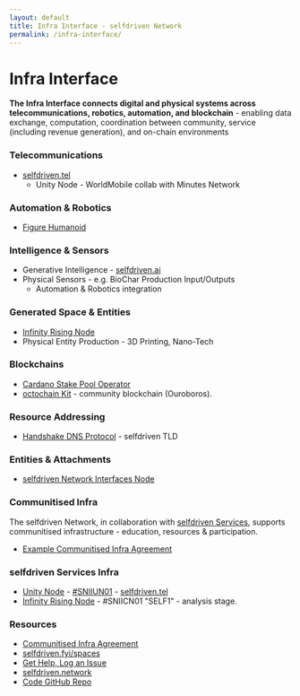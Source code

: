 ```yaml
---
layout: default
title: Infra Interface - selfdriven Network
permalink: /infra-interface/
---
```


# Infra Interface

**The Infra Interface connects digital and physical systems across telecommunications, robotics, automation, and blockchain** - enabling data exchange, computation, coordination between community, service (including revenue generation), and on-chain environments

### Telecommunications
   - [selfdriven.tel](https://selfdriven.tel)
      - Unity Node - WorldMobile collab with Minutes Network

### Automation & Robotics
   - [Figure Humanoid](https://youtube.com/@figureai)

### Intelligence & Sensors
   - Generative Intelligence - [selfdriven.ai](https://www.selfdriven.ai/tech/)
   - Physical Sensors - e.g. BioChar Production Input/Outputs
      - Automation & Robotics integration

### Generated Space & Entities
   - [Infinity Rising Node](https://copiwiki.cornucopias.io/the-company/technology/copi-nodes/copi-file-node)
   - Physical Entity Production - 3D Printing, Nano-Tech

### Blockchains
   - [Cardano Stake Pool Operator](https://cardano.org/stake-pool-operation/)
   - [octochain Kit](https://octomics.io/octochain/kit) - community blockchain (Ouroboros).

### Resource Addressing
   - [Handshake DNS Protocol](/infra-interface/handshake/) - selfdriven TLD

### Entities & Attachments
   - [selfdriven Network Interfaces Node](/interfaces-node/)

### Communitised Infra
The selfdriven Network, in collaboration with [selfdriven Services](https://selfdriven.services), supports communitised infrastructure - education, resources & participation.
- [Example Communitised Infra Agreement](/infra-interface/communitised-agreement)

### selfdriven Services Infra
- [Unity Node](https://unitynodes.io) - [#SNIIUN01](https://adastat.net/policies/269366d093249b0cac98fa9fcbc374578429534e3b7adeac09f081e3) - [selfdriven.tel](https://selfdriven.tel)
- [Infinity Rising Node](https://copiwiki.cornucopias.io/the-company/technology/copi-nodes) - #SNIICN01 "SELF1" - analysis stage.

### Resources
- [Communitised Infra Agreement](/infra-interface/communitised-agreement)
- [selfdriven.fyi/spaces](https://selfdriven.fyi/spaces)
- [Get Help, Log an Issue](https://github.com/selfdriven-foundation/selfdriven-network/issues)
- [selfdriven.network](https://selfdriven.network)  
- [Code GitHub Repo](https://github.com/selfdriven-tech/interface-infra)